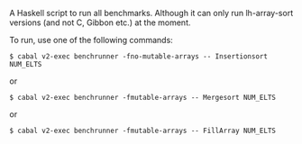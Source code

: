 A Haskell script to run all benchmarks. Although it can only run
lh-array-sort versions (and not C, Gibbon etc.) at the moment.


To run, use one of the following commands:

    $ cabal v2-exec benchrunner -fno-mutable-arrays -- Insertionsort NUM_ELTS
    
or

    $ cabal v2-exec benchrunner -fmutable-arrays -- Mergesort NUM_ELTS
    
or

    $ cabal v2-exec benchrunner -fmutable-arrays -- FillArray NUM_ELTS

